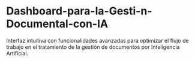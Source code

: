 # Dashboard-para-la-Gesti-n-Documental-con-IA
Interfaz intuitiva con funcionalidades avanzadas para optimizar el flujo de trabajo en el tratamiento de la gestión de documentos por Inteligencia Artificial.

